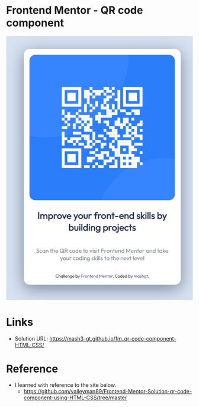 # Frontend Mentor - QR code component

![Design preview for the QR code component coding challenge](./preview.jpg)

# Links

- Solution URL: https://mash3-gt.github.io/fm_qr-code-component-HTML-CSS/

# Reference

- I learned with reference to the site below.
  - https://github.com/valleyman89/Frontend-Mentor-Solution-qr-code-component-using-HTML-CSS/tree/master
